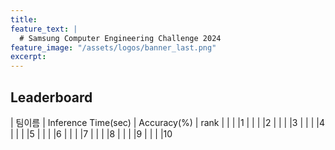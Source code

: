 ```yaml
---
title:
feature_text: |
  # Samsung Computer Engineering Challenge 2024
feature_image: "/assets/logos/banner_last.png"
excerpt:
---
```

## Leaderboard

| 팀이름            | Inference Time(sec)        |   Accuracy(%)      |   rank 
|       |       |       |1
|       |       |       |2
|       |       |       |3
|       |       |       |4
|       |       |       |5
|       |       |       |6
|       |       |       |7
|       |       |       |8
|       |       |       |9
|       |       |       |10



